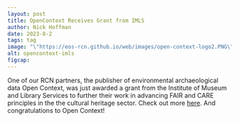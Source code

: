 ```yaml
---
layout: post
title: OpenContext Receives Grant from IMLS
author: Nick Hoffman
date: 2023-8-2
tags: tag
image: "\"https://eos-rcn.github.io/web/images/open-context-logo2.PNG\""
alt: opencontext-imls
figcap:
---
```

<style>
  img {
    background-color:black;
  }
</style>


<div class="text-box-main">
<p> One of our RCN partners, the publisher of environmental archaeological data Open Context, was just 
awarded a grant from the Institute of Museum and Library Services to further their work
in advancing FAIR and CARE principles in the the cultural heritage sector. Check out more
<a href="https://alexandriaarchive.org/2023/08/02/imls-grant-supports-faircare-cultural-heritage-network/">here</a>.
And congratulations to Open Context! </p>
  </div>
